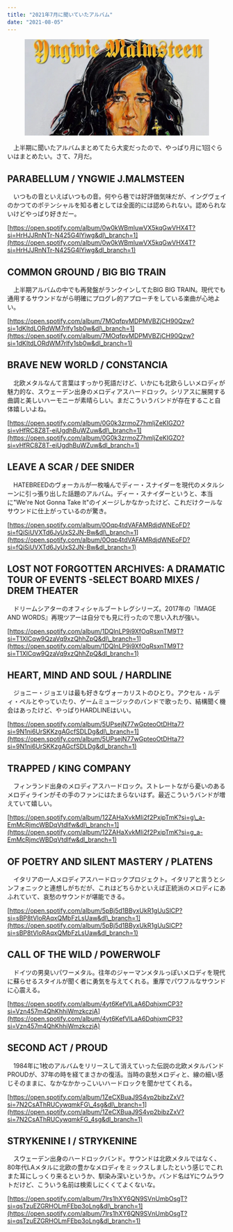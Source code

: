 ```yaml
---
title: "2021年7月に聞いていたアルバム"
date: "2021-08-05"
---
```


<figure>

![](assets/nd933eb3ad674_7140ecb3f1f7fc60255a64765d05b1a8.png)

</figure>

　上半期に聞いたアルバムまとめてたら大変だったので、やっぱり月に1回ぐらいはまとめたい。さて、7月だ。

## PARABELLUM / YNGWIE J.MALMSTEEN

　いつもの音といえばいつもの音。何やら巷では好評価気味だが、イングヴェイのかつてのポテンシャルを知る者としては全面的には認められない。認められないけどやっぱり好きだー。

[https://open.spotify.com/album/0w0kWBmluwVX5kqGwVHX4T?si=HrHJJRnNTr-N425G4lYiwg&dl\_branch=1](https://open.spotify.com/album/0w0kWBmluwVX5kqGwVHX4T?si=HrHJJRnNTr-N425G4lYiwg&dl_branch=1)

## COMMON GROUND / BIG BIG TRAIN

　上半期アルバムの中でも再発盤がランクインしてたBIG BIG TRAIN。現代でも通用するサウンドながら明確にプログレ的アプローチをしている楽曲が心地よい。

[https://open.spotify.com/album/7MOqfpvMDPMVBZjCH90Qzw?si=1dKItdLORdWM7rlfy1sb0w&dl\_branch=1](https://open.spotify.com/album/7MOqfpvMDPMVBZjCH90Qzw?si=1dKItdLORdWM7rlfy1sb0w&dl_branch=1)

## BRAVE NEW WORLD / CONSTANCIA

　北欧メタルなんて言葉はすっかり死語だけど、いかにも北欧らしいメロディが魅力的な、スウェーデン出身のメロディアスハードロック。シリアスに展開する曲調と美しいハーモニーが素晴らしい。まだこういうバンドが存在すること自体嬉しいよね。

[https://open.spotify.com/album/0G0k3zrmoZ7hmljZeKIGZO?si=vHfRC8Z8T-eiUgdhBuWZuw&dl\_branch=1](https://open.spotify.com/album/0G0k3zrmoZ7hmljZeKIGZO?si=vHfRC8Z8T-eiUgdhBuWZuw&dl_branch=1)

## LEAVE A SCAR / DEE SNIDER

　HATEBREEDのヴォーカルが一枚噛んでディー・スナイダーを現代のメタルシーンに引っ張り出した話題のアルバム。ディー・スナイダーというと、本当に"We're Not Gonna Take It"のイメージしかなかったけど、これだけクールなサウンドに仕上がっているのが驚き。

[https://open.spotify.com/album/0Oqp4tdVAFAMRdjdWNEoFD?si=fQiSiUVXTd6JyUxS2JN-Bw&dl\_branch=1](https://open.spotify.com/album/0Oqp4tdVAFAMRdjdWNEoFD?si=fQiSiUVXTd6JyUxS2JN-Bw&dl_branch=1)

## LOST NOT FORGOTTEN ARCHIVES: A DRAMATIC TOUR OF EVENTS -SELECT BOARD MIXES / DREM THEATER  

　ドリームシアターのオフィシャルブートレグシリーズ。2017年の『IMAGE AND WORDS』再現ツアーは自分でも見に行ったので思い入れが強い。

[https://open.spotify.com/album/1DQlnLP9i9XfOqRsxnTM9T?si=T1XlCqw9QzaVq9xzQhhZpQ&dl\_branch=1](https://open.spotify.com/album/1DQlnLP9i9XfOqRsxnTM9T?si=T1XlCqw9QzaVq9xzQhhZpQ&dl_branch=1)

## HEART, MIND AND SOUL / HARDLINE

　ジョニー・ジョエリは最も好きなヴォーカリストのひとり。アクセル・ルディ・ペルとやっていたり、ゲームミュージックのバンドで歌ったり、結構聞く機会はあったけど、やっぱりHARDLINEはいい。

[https://open.spotify.com/album/5UPsejN77wGpteoOtDHta7?si=9N1ni6UrSKKzgAGcfSDLDg&dl\_branch=1](https://open.spotify.com/album/5UPsejN77wGpteoOtDHta7?si=9N1ni6UrSKKzgAGcfSDLDg&dl_branch=1)

## TRAPPED / KING COMPANY

　フィンランド出身のメロディアスハードロック。ストレートながら憂いのあるメロディラインがその手のファンにはたまらないはず。最近こういうバンドが増えていて嬉しい。

[https://open.spotify.com/album/12ZAHaXvkMli2f2PxipTmK?si=g\_a-EmMcRjmcWBDqVtdIfw&dl\_branch=1](https://open.spotify.com/album/12ZAHaXvkMli2f2PxipTmK?si=g_a-EmMcRjmcWBDqVtdIfw&dl_branch=1)

## OF POETRY AND SILENT MASTERY / PLATENS  

　イタリアの一人メロディアスハードロックプロジェクト。イタリアと言うとシンフォニックと連想しがちだが、これはどちらかといえば正統派のメロディにあふれていて、哀愁のサウンドが堪能できる。

[https://open.spotify.com/album/5pBj5d1BByxUkR1gUuSlCP?si=sBP8tVloRAqxQMbFzLsUaw&dl\_branch=1](https://open.spotify.com/album/5pBj5d1BByxUkR1gUuSlCP?si=sBP8tVloRAqxQMbFzLsUaw&dl_branch=1)

## CALL OF THE WILD / POWERWOLF

　ドイツの男臭いパワーメタル。往年のジャーマンメタルっぽいメロディを現代に蘇らせるスタイルが聞く者に勇気を与えてくれる。重厚でパワフルなサウンドに心震える。

[https://open.spotify.com/album/4yt6KefVILaA6DqhjxmCP3?si=Vzn457m4QhKhhiWmzkczjA](https://open.spotify.com/album/4yt6KefVILaA6DqhjxmCP3?si=Vzn457m4QhKhhiWmzkczjA)

## SECOND ACT / PROUD

　1984年に1枚のアルバムをリリースして消えていった伝説の北欧メタルバンドPROUDが、37年の時を経てまさかの復活。当時の哀愁メロディと、線の細い感じそのままに、なかなかかっこいいハードロックを聞かせてくれる。

[https://open.spotify.com/album/1ZeCXBuaJ9S4vp2bibzZxV?si=7N2CsAThRUCywqmkFG\_4sg&dl\_branch=1](https://open.spotify.com/album/1ZeCXBuaJ9S4vp2bibzZxV?si=7N2CsAThRUCywqmkFG_4sg&dl_branch=1)

## STRYKENINE I / STRYKENINE  

　スウェーデン出身のハードロックバンド。サウンドは北欧メタルではなく、80年代LAメタルに北欧の豊かなメロディをミックスしましたという感じでこれまた耳にしっくり来るというか、馴染み深いというか。バンド名はYにウムラウトだけど、こういう名前は検索しにくくてよくないな。

[https://open.spotify.com/album/7lrs1hXY6QN9SVnUmbOsgT?si=qsTzuEZGRHOLmFEbp3oLng&dl\_branch=1](https://open.spotify.com/album/7lrs1hXY6QN9SVnUmbOsgT?si=qsTzuEZGRHOLmFEbp3oLng&dl_branch=1)
